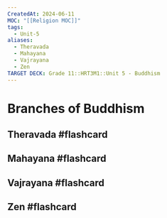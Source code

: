 ```yaml
---
CreatedAt: 2024-06-11
MOC: "[[Religion MOC]]"
tags:
  - Unit-5
aliases:
  - Theravada
  - Mahayana
  - Vajrayana
  - Zen
TARGET DECK: Grade 11::HRT3M1::Unit 5 - Buddhism
---
```


# Branches of Buddhism

## Theravada #flashcard 

## Mahayana #flashcard 
<!--ID: 1718200311903-->


## Vajrayana #flashcard 

## Zen #flashcard 
<!--ID: 1718200311905-->

